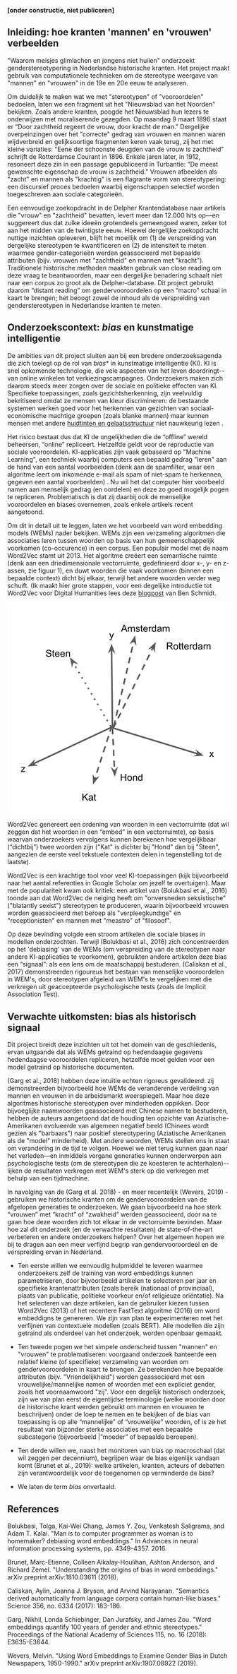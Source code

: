 **[onder constructie, niet publiceren]**
## Inleiding: hoe kranten 'mannen' en 'vrouwen' verbeelden

"Waarom meisjes glimlachen en jongens niet huilen" onderzoekt genderstereotypering in Nederlandse historische kranten. Het project maakt gebruik van computationele technieken om de stereotype weergave van "mannen" en "vrouwen" in de 19e en 20e eeuw te analyseren.

Om duidelijk te maken wat we met "stereotypen" of "vooroordelen" bedoelen, laten we een fragment uit het "Nieuwsblad van het Noorden" bekijken. Zoals andere kranten, poogde het Nieuwsblad hun lezers te onderwijzen met moraliserende gezegden. Op maandag 9 maart 1896 staat er “Door zachtheid regeert de vrouw, door kracht de man." Dergelijke overpeinzingen over het "correcte" gedrag van vrouwen en mannen waren wijdverbreid en gelijksoortige fragmenten keren vaak terug, zij het met kleine variaties: "Eene der schoonste deugden van de vrouw is zachtheid" schrijft de Rotterdamse Courant in 1896. Enkele jaren later, in 1912, resoneert deze zin in een passage gepubliceerd in Turbantie: "De meest gewenschte eigenschap de vrouw is zachtheid." Vrouwen afbeelden als "zacht" en mannen als "krachtig" is een flagrante vorm van stereotypering: een discursief proces bedoelen waarbij eigenschappen selectief worden toegeschreven aan sociale categorieën.

Een eenvoudige zoekopdracht in de Delpher Krantendatabase naar artikels die "vrouw" en "zachtheid" bevatten, levert meer dan 12.000 hits op—en suggereert dus dat zulke ideeën grotendeels gemeengoed waren, zeker tot aan het midden van de twintigste eeuw. Hoewel dergelijke zoekopdracht nuttige inzichten opleveren, blijft het moeilijk om (1) de verspreiding van dergelijke stereotypen te kwantificeren en (2) de intensiteit te meten waarmee gender-categorieën werden geassocieerd met bepaalde attributen (bijv. vrouwen met "zachtheid" en mannen met "kracht"). Traditionele historische methoden maakten gebruik van close reading om deze vraag te beantwoorden, maar een dergelijke benadering schaalt niet naar een corpus zo groot als de Delpher-database. Dit project gebruikt daarom “distant reading” om gendervooroordelen op een “macro” schaal in kaart te brengen; het beoogt zowel de inhoud als de verspreiding van genderstereotypen in Nederlandse kranten te meten.

## Onderzoekscontext: _bias_ en kunstmatige intelligentie

De ambities van dit project sluiten aan bij een bredere onderzoeksagenda die zich toelegt op de rol van _bias_* in kunstmatige intelligentie (KI). KI is snel opkomende technologie, die vele aspecten van het leven doordringt--van online winkelen tot verkiezingscampagnes. Onderzoekers maken zich daarom steeds meer zorgen over de sociale en politieke effecten van KI. Specifieke toepassingen, zoals gezichtsherkenning, zijn veelvuldig bekritiseerd omdat ze mensen van kleur discrimineren: de bestaande systemen werken goed voor het herkennen van gezichten van sociaal-economische machtige groepen (zoals blanke mannen) maar kunnen mensen met andere [huidtinten en gelaatsstructuur](https://www.ted.com/talks/joy_buolamwini_how_i_m_fighting_bias_in_algorithms?language=en) niet nauwkeurig lezen .

Het risico bestaat dus dat KI de ongelijkheden die de “offline” wereld beheersen, “online” repliceert. Hetzelfde geldt voor de reproductie van sociale vooroordelen. KI-applicaties zijn vaak gebaseerd op "Machine Learning", een techniek waarbij computers een bepaald gedrag "leren" aan de hand van een aantal voorbeelden (denk aan de spamfilter, waar een algoritme leert om inkomende e-mail als spam of niet-spam te herkennen, gegeven een aantal voorbeelden) . Nu wil het dat computer hier voorbeeld namen aan menselijk gedrag (en oordelen) en deze zo goed mogelijk pogen te repliceren. Problematisch is dat zij daarbij ook de menselijke vooroordelen en biases overnemen, zoals enkele artikels recent aangetoond.

Om dit in detail uit te leggen, laten we het voorbeeld van word embedding models (WEMs) nader bekijken. WEMs zijn een verzameling algoritmen die associaties leren tussen woorden op basis van hun gemeenschappelijk voorkomen (co-occurence) in een corpus. Een populair model met de naam Word2Vec stamt uit 2013. Het algoritme creëert een semantische ruimte (denk aan een driedimensionale vectorruimte, gedefinieerd door x-, y- en z-assen, zie figuur 1), en duwt woorden die vaak voorkomen (binnen een bepaalde context) dicht bij elkaar, terwijl het andere woorden verder weg schuift. (Ik maakt hier grote stappen, voor een degelijke introductie tot Word2Vec voor Digital Humanities lees deze [blogpost](http://bookworm.benschmidt.org/posts/2015-10-25-Word-Embeddings.html) van Ben Schmidt.

![Voorbeeld van een drie-dimensionale word embedding ruimte](./figures/figuur1.png)

Word2Vec genereert een ordening van woorden in een vectorruimte (dat wil zeggen dat het woorden in een “embed" in een vectorruimte), op basis waarvan onderzoekers vervolgens kunnen berekenen hoe vergelijkbaar (“dichtbij”) twee woorden zijn ("Kat" is dichter bij "Hond" dan bij "Steen", aangezien de eerste veel tekstuele contexten delen in tegenstelling tot de laatste).

Word2Vec is een krachtige tool voor veel KI-toepassingen (kijk bijvoorbeeld naar het aantal referenties in Google Scholar om jezelf te overtuigen). Maar met de populariteit kwam ook kritiek: een artikel van (Bolukbasi et al., 2016) toonde aan dat Word2Vec de neiging heeft om "onversneden seksistische" ("blatantly sexist") stereotypen te produceren, waarin bijvoorbeeld vrouwen worden geassocieerd met beroep als "verpleegkundige" en "receptionisten" en mannen met "meastro" of "filosoof".

Op deze bevinding volgde een stroom artikelen die sociale biases in modellen onderzochten. Terwijl (Bolukbasi et al., 2016) zich concentreerden op het 'debiasing' van de WEMs (om verspreiding van de stereotypen naar andere KI-applicaties te voorkomen), gebruikten andere artikelen deze bias een “signaal”: als een lens om de maatschappij bestuderen.  (Caliskan et al., 2017) demonstreerden rigoureus het bestaan van menselijke vooroordelen in WEM's, door stereotypen afgeleid van WEM's te vergelijken met die verkregen uit geaccepteerde psychologische tests (zoals de Implicit Association Test).

## Verwachte uitkomsten: bias als historisch signaal

Dit project breidt deze inzichten uit tot het domein van de geschiedenis, ervan uitgaande dat als WEMs getraind op hedendaagse gegevens hedendaagse vooroordelen repliceren, hetzelfde moet gelden voor een model getraind op historische documenten.

(Garg et al., 2018) hebben deze intuïtie echten rigoreus gevalideerd: zij demonstreerden bijvoorbeeld hoe WEMs de veranderende verdeling van mannen en vrouwen in de arbeidsmarkt weerspiegelt. Maar hoe deze algoritmes historische stereotypen over minderheden oppikken. Door bijvoeglijke naamwoorden geassocieerd met Chinese namen te bestuderen, hebben de auteurs aangetoond dat de houding ten opzichte van Aziatische-Amerikanen evolueerde van algemeen negatief beeld (Chinees wordt gezien als "barbaars") naar positief stereotypering (Aziatische Amerikanen als de "model" minderheid). Met andere woorden, WEMs stellen ons in staat om verandering in de tijd te volgen. Hoewel we niet terug kunnen gaan naar het verleden—en inmiddels vergane generaties kunnen onderwerpen aan psychologische tests (om de stereotypen die ze koesteren te achterhalen)--lijken de resultaten verkregen met WEM's sterk op die verkregen met behulp van een tijdmachine.

In navolging van de (Garg et al. 2018) - en meer recentelijk (Wevers, 2019) - gebruiken we historische kranten om de gendervooroordelen van de afgelopen generaties te onderzoeken. We gaan bijvoorbeeld na hoe sterk “vrouwen” met “kracht” of “zwakheid” werden geassocieerd, door na te gaan hoe deze woorden zich tot elkaar in de vectorruimte bevinden. Maar hoe zal dit onderzoek (en de verwachte resultaten) de state-of-the-art verbeteren en andere onderzoekers helpen? Over het algemeen hopen we bij te dragen aan een meer verfijnd begrip van gendervooroordeel en de verspreiding ervan in Nederland.

- Ten eerste willen we eenvoudig hulpmiddel te leveren waarmee onderzoekers zelf de training van word embeddings kunnen parametriseren, door bijvoorbeeld artikelen te selecteren per jaar en specifieke krantenattributen (zoals bereik (nationaal of provinciaal), plaats van publicatie, politieke voorkeur en/of religieuze oriëntatie). Na het selecteren van deze artikelen, kan de gebruiker kiezen tussen Word2Vec (2013) of het recentere FastText algoritme (2016) om word embeddigns te genereren. We zijn van plan te experimenteren met het verfijnen van contextuele modellen (zoals BERT). Alle modellen die zijn getraind als onderdeel van het onderzoek, worden openbaar gemaakt.

- Ten tweede pogen we het simpele onderscheid tussen "mannen" en "vrouwen" te problematiseren: voorgaand onderzoek hanteerde een relatief kleine (of specifieke) verzameling van woorden om gendervooroordelen in kaart te brengen. Ze berekenden hoe bepaalde attributen (bijv. "Vriendelijkheid") worden geassocieerd met een vrouwelijke/mannelijke namen of woorden met een expliciet gender, zoals het voornaamwoord "zij". Voor een degelijk historisch onderzoek, zijn we van plan eerst de eigentijdse terminologie (welke woorden door de historische krant werden gebruikt om mannen en vrouwen te beschrijven) onder de loep te nemen en te bekijken of de bias van toepassing is op alle “mannelijke” of “vrouwelijke” woorden, of is ze het resultaat van bijzonder sterke associaties met een bepaalde subcategorie (bijvoorbeeld |”moeder” of bepaalde beroepen).

- Ten derde willen we, naast het monitoren van bias op macroschaal (dat wil zeggen per decennium), begrijpen waar de bias eigenlijk vandaan komt (Brunet et al., 2019): welke artikelen, kranten, acteurs of debatten zijn verantwoordelijk voor de toegenomen op verminderde de bias? 

* We laten de term _bias_ onvertaald.

## References

Bolukbasi, Tolga, Kai-Wei Chang, James Y. Zou, Venkatesh Saligrama, and Adam T. Kalai. "Man is to computer programmer as woman is to homemaker? debiasing word embeddings." In Advances in neural information processing systems, pp. 4349-4357. 2016.

Brunet, Marc-Etienne, Colleen Alkalay-Houlihan, Ashton Anderson, and Richard Zemel. "Understanding the origins of bias in word embeddings." arXiv preprint arXiv:1810.03611 (2018).	

Caliskan, Aylin, Joanna J. Bryson, and Arvind Narayanan. "Semantics derived automatically from language corpora contain human-like biases." Science 356, no. 6334 (2017): 183-186.

Garg, Nikhil, Londa Schiebinger, Dan Jurafsky, and James Zou. "Word embeddings quantify 100 years of gender and ethnic stereotypes." Proceedings of the National Academy of Sciences 115, no. 16 (2018): E3635-E3644.

Wevers, Melvin. "Using Word Embeddings to Examine Gender Bias in Dutch Newspapers, 1950-1990." arXiv preprint arXiv:1907.08922 (2019).


